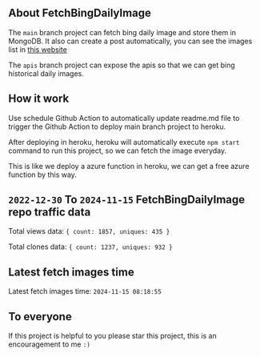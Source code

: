 ## About FetchBingDailyImage

The `main` branch project can fetch bing daily image and store them in MongoDB.
It also can create a post automatically, you can see the images list in [this website](https://oursalbum.netlify.app)

The `apis` branch project can expose the apis so that we can get bing historical daily images.

## How it work

Use schedule Github Action to automatically update readme.md file to trigger the Github Action to deploy main branch project to heroku.

After deploying in heroku, heroku will automatically execute `npm start` command to run this project, so we can fetch the image everyday.

This is like we deploy a azure function in heroku, we can get a free azure function by this way.

## `2022-12-30` To `2024-11-15` FetchBingDailyImage repo traffic data

Total views data: `{ count: 1857, uniques: 435 }`

Total clones data: `{ count: 1237, uniques: 932 }`

## Latest fetch images time

Latest fetch images time: `2024-11-15 08:18:55`

## To everyone

If this project is helpful to you please star this project, this is an encouragement to me `:)`



